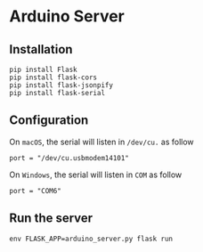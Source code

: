 # Arduino Server

## Installation

```
pip install Flask
pip install flask-cors
pip install flask-jsonpify
pip install flask-serial
```

## Configuration

On ```macOS```, the serial will listen in ```/dev/cu.``` as follow
```
port = "/dev/cu.usbmodem14101"
```

On ```Windows```, the serial will listen in ```COM``` as follow
```
port = "COM6"
```

## Run the server
```
env FLASK_APP=arduino_server.py flask run
```